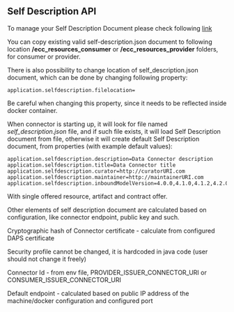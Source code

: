## Self Description API <a href="#selfdescription" id="selfdescription"></a>

To manage your Self Description Document please check following [link](https://github.com/Engineering-Research-and-Development/true-connector-execution_core_container/blob/1.14.8/doc/SELF_DESCRIPTION.md)

You can copy existing valid self-description.json document to following location **/ecc\_resources\_consumer** or **/ecc\_resources\_provider** folders, for consumer or provider.


There is also possibility to change location of self\_description.json document, which can be done by changing following property:

```
application.selfdescription.filelocation=

```

Be careful when changing this property, since it needs to be reflected inside docker container.

When connector is starting up, it will look for file named _self\_description.json_ file, and if such file exists, it will load Self Description document from file, otherwise it will create default Self Description document, from properties (with example default values):

```
application.selfdescription.description=Data Connector description
application.selfdescription.title=Data Connector title
application.selfdescription.curator=http://curatorURI.com
application.selfdescription.maintainer=http://maintainerURI.com
application.selfdescription.inboundModelVersion=4.0.0,4.1.0,4.1.2,4.2.0,4.2.1,4.2.2,4.2.3,4.2.4,4.2.5,4.2.6,4.2.7

```

With single offered resource, artifact and contract offer.

Other elements of self description document are calculated based on configuration, like connector endpoint, public key and such.

Cryptographic hash of Connector certificate - calculate from configured DAPS certificate 

Security profile cannot be changed, it is hardcoded in java code (user should not change it freely)

Connector Id - from env file, PROVIDER_ISSUER_CONNECTOR_URI or CONSUMER_ISSUER_CONNECTOR_URI

Default endpoint - calculated based on public IP address of the machine/docker configuration and configured port

